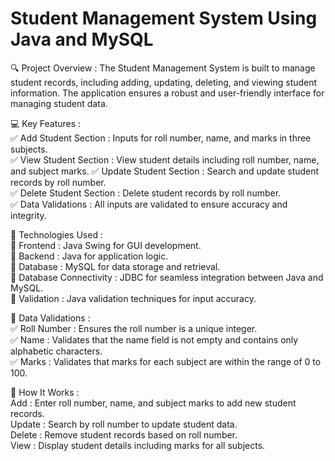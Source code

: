 # Student Management System Using Java and MySQL

🔍 Project Overview : The Student Management System is built to manage student records, including adding, updating, deleting, and viewing student information. The application ensures a robust and user-friendly interface for managing student data.

💻 Key Features :  
✅ Add Student Section : Inputs for roll number, name, and marks in three subjects.  
✅ View Student Section : View student details including roll number, name, and subject marks. 
✅ Update Student Section : Search and update student records by roll number.   
✅ Delete Student Section : Delete student records by roll number.   
✅ Data Validations : All inputs are validated to ensure accuracy and integrity.  

🔧 Technologies Used :   
🔹 Frontend : Java Swing for GUI development.   
🔹 Backend : Java for application logic.   
🔹 Database : MySQL for data storage and retrieval.   
🔹 Database Connectivity : JDBC for seamless integration between Java and MySQL.  
🔹 Validation : Java validation techniques for input accuracy.  

📜 Data Validations :   
✅ Roll Number : Ensures the roll number is a unique integer.   
✅ Name : Validates that the name field is not empty and contains only alphabetic characters.   
✅ Marks : Validates that marks for each subject are within the range of 0 to 100.  

📜 How It Works :  
Add : Enter roll number, name, and subject marks to add new student records.  
Update : Search by roll number to update student data.  
Delete : Remove student records based on roll number.  
View : Display student details including marks for all subjects.  
